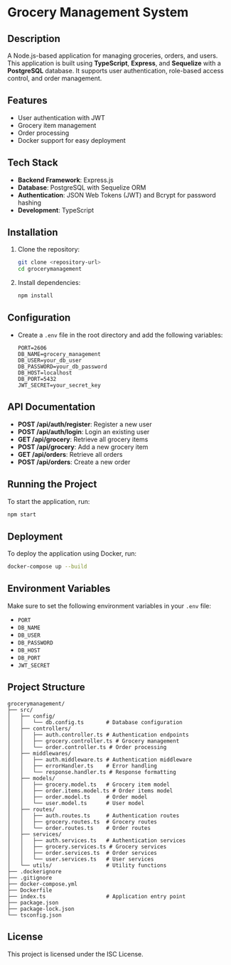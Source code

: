 # Grocery Management System

## Description
A Node.js-based application for managing groceries, orders, and users. This application is built using **TypeScript**, **Express**, and **Sequelize** with a **PostgreSQL** database. It supports user authentication, role-based access control, and order management.

## Features
- User authentication with JWT
- Grocery item management
- Order processing
- Docker support for easy deployment

## Tech Stack
- **Backend Framework**: Express.js
- **Database**: PostgreSQL with Sequelize ORM
- **Authentication**: JSON Web Tokens (JWT) and Bcrypt for password hashing
- **Development**: TypeScript

## Installation
1. Clone the repository:
   ```bash
   git clone <repository-url>
   cd grocerymanagement
   ```
2. Install dependencies:
   ```bash
   npm install
   ```

## Configuration
- Create a `.env` file in the root directory and add the following variables:
  ```
  PORT=2606
  DB_NAME=grocery_management
  DB_USER=your_db_user
  DB_PASSWORD=your_db_password
  DB_HOST=localhost
  DB_PORT=5432
  JWT_SECRET=your_secret_key
  ```

## API Documentation
- **POST /api/auth/register**: Register a new user
- **POST /api/auth/login**: Login an existing user
- **GET /api/grocery**: Retrieve all grocery items
- **POST /api/grocery**: Add a new grocery item
- **GET /api/orders**: Retrieve all orders
- **POST /api/orders**: Create a new order

## Running the Project
To start the application, run:
```bash
npm start
```

## Deployment
To deploy the application using Docker, run:
```bash
docker-compose up --build
```

## Environment Variables
Make sure to set the following environment variables in your `.env` file:
- `PORT`
- `DB_NAME`
- `DB_USER`
- `DB_PASSWORD`
- `DB_HOST`
- `DB_PORT`
- `JWT_SECRET`

## Project Structure
```
grocerymanagement/
├── src/
│   ├── config/
│   │   └── db.config.ts       # Database configuration
│   ├── controllers/
│   │   ├── auth.controller.ts # Authentication endpoints
│   │   ├── grocery.controller.ts # Grocery management
│   │   └── order.controller.ts # Order processing
│   ├── middlewares/
│   │   ├── auth.middleware.ts # Authentication middleware
│   │   ├── errorHandler.ts    # Error handling
│   │   └── response.handler.ts # Response formatting
│   ├── models/
│   │   ├── grocery.model.ts   # Grocery item model
│   │   ├── order.items.model.ts # Order items model
│   │   ├── order.model.ts     # Order model
│   │   └── user.model.ts      # User model
│   ├── routes/
│   │   ├── auth.routes.ts     # Authentication routes
│   │   ├── grocery.routes.ts  # Grocery routes
│   │   └── order.routes.ts    # Order routes
│   ├── services/
│   │   ├── auth.services.ts   # Authentication services
│   │   ├── grocery.services.ts # Grocery services
│   │   ├── order.services.ts  # Order services
│   │   └── user.services.ts   # User services
│   └── utils/                 # Utility functions
├── .dockerignore
├── .gitignore
├── docker-compose.yml
├── Dockerfile
├── index.ts                   # Application entry point
├── package.json
├── package-lock.json
└── tsconfig.json
```

## License
This project is licensed under the ISC License.
